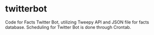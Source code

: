 # twitterbot
Code for Facts Twitter Bot, utilizing Tweepy API and JSON file for facts database.
Scheduling for Twitter Bot is done through Crontab.
